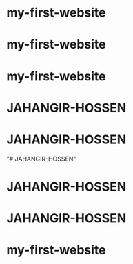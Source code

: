 # my-first-website
# my-first-website
# my-first-website
# JAHANGIR-HOSSEN
# JAHANGIR-HOSSEN
"# JAHANGIR-HOSSEN" 
# JAHANGIR-HOSSEN
# JAHANGIR-HOSSEN
# my-first-website
